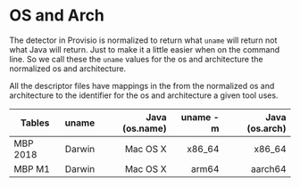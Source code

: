 # OS and Arch

The detector in Provisio is normalized to return what `uname` will return not what Java will return. Just to make it a little easier when on the command line. So we call these the `uname` values for the os and architecture the normalized os and architecture.

All the descriptor files have mappings in the from the normalized os and architecture to the identifier for the os and architecture a given tool uses.

| Tables    |  uname | Java (os.name) | uname -m | Java (os.arch) |
|-----------|-------:|---------------:|---------:|---------------:|
| MBP 2018  | Darwin |       Mac OS X |   x86_64 |         x86_64 |
| MBP M1    | Darwin |       Mac OS X |    arm64 |        aarch64 |
